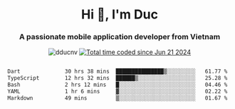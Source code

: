 <h1 align="center">
  Hi 👋, I'm  Duc</h1>
<h3 align="center">A passionate mobile application developer from Vietnam</h3>  
  
<p align="center"> <img src="https://komarev.com/ghpvc/?username=dducnv&label=Profile%20views&color=0e75b6&style=flat" alt="dducnv" /> 
<a href="https://wakatime.com/@4d2a2cd9-1bcb-4dd1-84a4-dce128a35137"><img src="https://wakatime.com/badge/user/4d2a2cd9-1bcb-4dd1-84a4-dce128a35137.svg" alt="Total time coded since Jun 21 2024" /></a>
</p>  

<div style="width: 100vw; overflow-x: auto; flex:center">
  <!--START_SECTION:waka-->

```txt
Dart              30 hrs 38 mins  ███████████████▒░░░░░░░░░   61.77 %
TypeScript        12 hrs 32 mins  ██████▒░░░░░░░░░░░░░░░░░░   25.28 %
Bash              2 hrs 12 mins   █░░░░░░░░░░░░░░░░░░░░░░░░   04.46 %
YAML              1 hr 6 mins     ▓░░░░░░░░░░░░░░░░░░░░░░░░   02.22 %
Markdown          49 mins         ▒░░░░░░░░░░░░░░░░░░░░░░░░   01.67 %
```

<!--END_SECTION:waka-->
</div>




  
